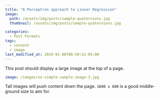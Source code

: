 ```yaml
---
title: "A Perceptron approach to Linear Regression"
image:
  path: /assets/img/posts/sample-quaternions.jpg
  thumbnail: /assets/img/posts/sample-quaternions.jpg

categories:
  - Post Formats
tags:
  - content
  - image
last_modified_at: 2019-01-08T08:50:52-05:00
---
```


This post should display a large image at the top of a page.

```yaml
image: /images/so-simple-sample-image-3.jpg
```

Tall images will push content down the page. `1600 x 600` is a good middle-ground size to aim for.
